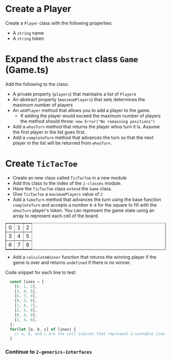 # Create a Player
Create a `Player` class with the following properties:

+ A `string` name
+ A `string` token

# Expand the `abstract` class `Game` (Game.ts)
Add the following to the class:
+ A private property (`players`) that maintains a list of `Player`s
+ An abstract property (`maximumPlayers`) that sets determines the maximum number of players 
+ An `addPlayer` method that allows you to add a player to the game.
  + If adding the player would exceed the maximum number of players the method should throw: `new Error("No remaining positions")`
+ Add a `whosTurn` method that returns the player whos turn it is. Assume the first player in the list goes first.
+ Add a `completeTurn` method that advances the turn so that the next player in the list will be returned from `whosTurn`.

# Create `TicTacToe`
+ Create an new class called `TicTacToe` in a new module
+ Add this class to the index of the `1-classes` module.
+ Have the `TicTacToe` class `extend` the `Game` class.
+ Give `TicTacToe` a `maximumPlayers` value of `2`
+ Add a `takeTurn` method that advances the turn using the base function `completeTurn` and accepts a number `0-8` for the square to fill with the `whosTurn` player's token. You can represent the game state using an array to represent each cell of the board. 

<table border="1" style="margin: 0 auto">
<tr>
<td>0</td><td>1</td><td>2</td>
</tr><tr>
<td>3</td><td>4</td><td>5</td>
</tr><tr>
<td>6</td><td>7</td><td>8</td>
</tr>
</table>

+ Add a `calculateWinner` function that returns the winning player if the game is over and returns `undefined` if there is no winner.

Code snippet for each line to test:
```javascript
  const lines = [
    [0, 1, 2],
    [3, 4, 5],
    [6, 7, 8],
    [0, 3, 6],
    [1, 4, 7],
    [2, 5, 8],
    [0, 4, 8],
    [2, 4, 6],
  ];
  for(let [a, b, c] of lines) {
    // a, b, and c are the cell indices that represent a winnable line
  }
```

### Continue to `2-generics-interfaces`